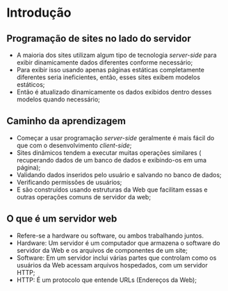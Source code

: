 # Introdução
## Programação de sites no lado do servidor

- A maioria dos sites utilizam algum tipo de tecnologia *server-side* para exibir dinamicamente dados diferentes conforme necessário;
- Para exibir isso usando apenas páginas estáticas completamente diferentes seria ineficientes, então, esses sites exibem modelos estáticos;
- Então é atualizado dinamicamente os dados exibidos dentro desses modelos quando necessário;

## Caminho da aprendizagem
- Começar a usar programação *server-side* geralmente é mais fácil do que com o desenvolvimento *client-side*;
- Sites dinâmicos tendem a executar muitas operações similares ( recuperando dados de um banco de dados e exibindo-os em uma página);
- Validando dados inseridos pelo usuário e salvando no banco de dados;
- Verificando permissões de usuários;
- E são construídos usando estruturas da Web que facilitam essas e outras operações comuns de servidor da web;

## O que é um servidor web
- Refere-se a hardware ou software, ou ambos trabalhando juntos.
- Hardware: Um servidor é um computador que armazena o software do servidor da Web e os arquivos de componentes de um site;
- Software: Em um servidor inclui várias partes que controlam como os usuários da Web acessam arquivos hospedados, com um servidor HTTP;
- HTTP: É um protocolo que entende URLs (Endereços da Web);